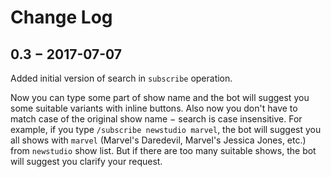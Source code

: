 # Change Log

## **0.3 − 2017-07-07**

Added initial version of search in `subscribe` operation.

Now you can type some part of show name and the bot will suggest you some suitable variants with inline buttons.
Also now you don't have to match case of the original show name − search is case insensitive.
For example, if you type `/subscribe newstudio marvel`, the bot will suggest you all shows with `marvel` (Marvel's Daredevil, Marvel's Jessica Jones, etc.) from `newstudio` show list.
But if there are too many suitable shows, the bot will suggest you clarify your request.